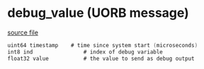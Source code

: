 # debug_value (UORB message)
        


[source file](https://github.com/PX4/PX4-Autopilot/blob/master/msg/debug_value.msg)

```c
uint64 timestamp	# time since system start (microseconds)
int8 ind                # index of debug variable
float32 value           # the value to send as debug output

```
